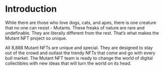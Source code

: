 # Introduction

While there are those who love dogs, cats, and apes, there is one creature that no one can resist - Mutants. These freaks of nature are rare and undefinable. They are literally different from the rest. That’s what makes the Mutant NFT project so unique.&#x20;



All 8,888 Mutant NFTs are unique and special. They are designed to stay out of the crowd and outlast the trendy NFTs that come and go with every bull market. The Mutant NFT team is ready to change the world of digital collectibles with new ideas that will turn the world on its head.
